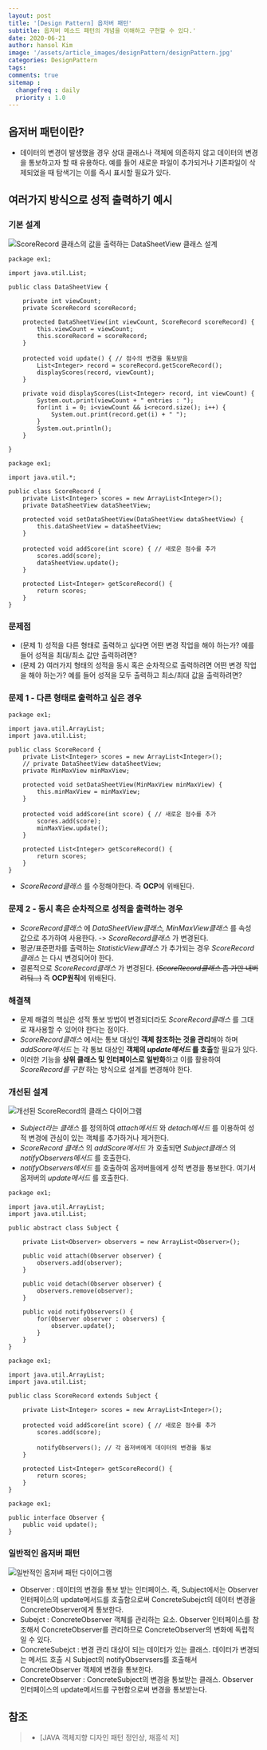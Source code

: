 ```yaml
---
layout: post
title: '[Design Pattern] 옵저버 패턴'
subtitle: 옵저버 메소드 패턴의 개념을 이해하고 구현할 수 있다.'
date: 2020-06-21
author: hansol Kim
image: '/assets/article_images/designPattern/designPattern.jpg'
categories: DesignPattern
tags: 
comments: true
sitemap :
  changefreq : daily
  priority : 1.0
---
```


## 옵저버 패턴이란?

* 데이터의 변경이 발생했을 경우 상대 클래스나 객체에 의존하지 않고 데이터의 변경을 통보하고자 할 때 유용하다. 예를 들어 새로운 파일이 추가되거나 기존파일이 삭제되었을 때 탐색기는 이를 즉시 표시할 필요가 있다.

## 여러가지 방식으로 성적 출력하기 예시

### 기본 설계
![ScoreRecord 클래스의 값을 출력하는 DataSheetView 클래스 설계](https://user-images.githubusercontent.com/31653025/85218960-6bbcd000-b3da-11ea-9d7b-dc9bc67204f6.PNG)

```
package ex1;

import java.util.List;

public class DataSheetView {
	
	private int viewCount;
	private ScoreRecord scoreRecord;
	
	protected DataSheetView(int viewCount, ScoreRecord scoreRecord) {
		this.viewCount = viewCount;
		this.scoreRecord = scoreRecord;
	}

	protected void update() { // 점수의 변경을 통보받음
		List<Integer> record = scoreRecord.getScoreRecord();
		displayScores(record, viewCount);
	}
	
	private void displayScores(List<Integer> record, int viewCount) {
		System.out.print(viewCount + " entries : ");
		for(int i = 0; i<viewCount && i<record.size(); i++) {
			System.out.print(record.get(i) + " ");
		}
		System.out.println();
	}

}
```

```
package ex1;

import java.util.*;

public class ScoreRecord {
	private List<Integer> scores = new ArrayList<Integer>();
	private DataSheetView dataSheetView;
	
	protected void setDataSheetView(DataSheetView dataSheetView) {
		this.dataSheetView = dataSheetView;
	}
	
	protected void addScore(int score) { // 새로운 점수를 추가
		scores.add(score);
		dataSheetView.update();
	}
	
	protected List<Integer> getScoreRecord() {
		return scores;
	}
}
```

### 문제점
* (문제 1) 성적을 다른 형태로 출력하고 싶다면 어떤 변경 작업을 해야 하는가? 예를 들어 성적을 최대/최소 값만 출력하려면?
* (문제 2) 여러가지 형태의 성적을 동시 혹은 순차적으로 출력하려면 어떤 변경 작업을 해야 하는가? 예를 들어 성적을 모두 출력하고 최소/최대 값을 출력하려면?

### 문제 1 - 다른 형태로 출력하고 싶은 경우
```
package ex1;

import java.util.ArrayList;
import java.util.List;

public class ScoreRecord {
	private List<Integer> scores = new ArrayList<Integer>();
	// private DataSheetView dataSheetView;
	private MinMaxView minMaxView;
	
	protected void setDataSheetView(MinMaxView minMaxView) {
		this.minMaxView = minMaxView;
	}
	
	protected void addScore(int score) { // 새로운 점수를 추가
		scores.add(score);
		minMaxView.update();
	}
	
	protected List<Integer> getScoreRecord() {
		return scores;
	}
}
```
* *ScoreRecord클래스* 를 수정해야한다. 즉 **OCP**에 위배된다.

### 문제 2 - 동시 혹은 순차적으로 성적을 출력하는 경우

* *ScoreRecord클래스* 에 *DataSheetView클래스, MinMaxView클래스* 를 속성 값으로 추가하여 사용한다. -> *ScoreRecord클래스* 가 변경된다.
* 평균/표준편차를 출력하는 *StatisticView클래스* 가 추가되는 경우 *ScoreRecord클래스* 는 다시 변경되어야 한다.
* 결론적으로 *ScoreRecord클래스* 가 변경된다. ~~(*ScoreRecord클래스* 좀 가만 내버려둬...)~~ 즉 **OCP원칙**에 위배된다.

### 해결책
* 문제 해결의 핵심은 성적 통보 방법이 변경되더라도 *ScoreRecord클래스* 를 그대로 재사용할 수 있어야 한다는 점이다.
* *ScoreRecord클래스* 에서는 통보 대상인 **객체 참조하는 것을 관리**해야 하며 *addScore메서드* 는 각 통보 대상인 **객체의 *update메서드* 를 호출**할 필요가 있다.
* 이러한 기능을 **상위 클래스 및 인터페이스로 일반화**하고 이를 활용하여 *ScoreRecord를 구현* 하는 방식으로 설계를 변경해야 한다.

### 개선된 설계
![개선된 ScoreRecord의 클래스 다이어그램](https://user-images.githubusercontent.com/31653025/85219905-63689300-b3e2-11ea-94d2-a33aaaf489a7.PNG)
* *Subject라는 클래스* 를 정의하여 *attach메서드* 와 *detach메서드* 를 이용하여 성적 변경에 관심이 있는 객체를 추가하거나 제거한다.
* *ScoreRecord 클래스* 의 *addScore메서드* 가 호출되면 *Subject클래스* 의 *notifyObservers메서드* 를 호출한다.
* *notifyObservers메서드* 를 호출하여 옵저버들에게 성적 변경을 통보한다. 여기서 옵저버의 *update메서드* 를 호출한다.

```
package ex1;

import java.util.ArrayList;
import java.util.List;

public abstract class Subject {
	
	private List<Observer> observers = new ArrayList<Observer>();
	
	public void attach(Observer observer) {
		observers.add(observer);
	}
	
	public void detach(Observer observer) {
		observers.remove(observer);
	}
	
	public void notifyObservers() {
		for(Observer observer : observers) {
			observer.update();
		}
	}
}
```

```
package ex1;

import java.util.ArrayList;
import java.util.List;

public class ScoreRecord extends Subject {
	
	private List<Integer> scores = new ArrayList<Integer>();
	
	protected void addScore(int score) { // 새로운 점수를 추가
		scores.add(score);
		
		notifyObservers(); // 각 옵저버에게 데이터의 변경을 통보
	}
	
	protected List<Integer> getScoreRecord() {
		return scores;
	}
}
```

```
package ex1;

public interface Observer {
	public void update();
}
```

### 일반적인 옵저버 패턴
![일반적인 옵저버 패턴 다이어그램](https://user-images.githubusercontent.com/31653025/85220418-3cac5b80-b3e6-11ea-96b0-cad6ea8cccf8.PNG)

* Observer : 데이터의 변경을 통보 받는 인터페이스. 즉, Subject에서는 Observer인터페이스의 update메서드를 호출함으로써 ConcreteSubejct의 데이터 변경을 ConcreteObserver에게 통보한다.
* Subejct : ConcreteObserver 객체를 관리하는 요소. Observer 인터페이스를 참조해서 ConcreteObserver를 관리하므로 ConcreteObserver의 변화에 독립적일 수 있다.
* ConcreteSubejct : 변경 관리 대상이 되는 데이터가 있는 클래스. 데이터가 변경되는 메서드 호출 시 Subject의 notifyObservsers를 호출해서 ConcreteObserver 객체에 변경을 통보한다.
* ConcreteObserver : ConcreteSubject의 변경을 통보받는 클래스. Observer 인터페이스의 update메서드를 구현함으로써 변경을 통보받는다.

## 참조
> - [JAVA 객체지향 디자인 패턴 정인상, 채흥석 저]